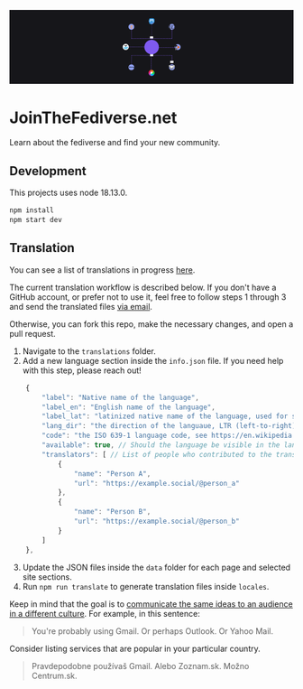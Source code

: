 ![Logos of various fediverse platforms arranged in a circle, with little envelopes being sent between them.](public/images/images/fedi-920x240.png)
# JoinTheFediverse.net

Learn about the fediverse and find your new community.
## Development

This projects uses node 18.13.0.

```sh
npm install
npm start dev
```

## Translation

You can see a list of translations in progress [here](https://github.com/jointhefediverse-net/jointhefediverse.net/issues?q=is%3Aopen+label%3Atranslation+sort%3Aupdated-desc).

The current translation workflow is described below. If you don't have a GitHub account, or prefer not to use it, feel free to follow steps 1 through 3 and send the translated files [via email](https://stefanbohacek.com/contact/).

Otherwise, you can fork this repo, make the necessary changes, and open a pull request.

1. Navigate to the `translations` folder.
2. Add a new language section inside the `info.json` file. If you need help with this step, please reach out!

```js
    {
        "label": "Native name of the language",
        "label_en": "English name of the language",
        "label_lat": "latinized native name of the language, used for sorting",
        "lang_dir": "the direction of the languaue, LTR (left-to-right) or RTL (right-to-left)",
        "code": "the ISO 639-1 language code, see https://en.wikipedia.org/wiki/List_of_ISO_639-1_codes",
        "available": true, // Should the language be visible in the language picker? true or false
        "translators": [ // List of people who contributed to the translation
            {
                "name": "Person A",
                "url": "https://example.social/@person_a"
            },
            {
                "name": "Person B",
                "url": "https://example.social/@person_b"
            }
        ]
    },
```
3. Update the JSON files inside the `data` folder for each page and selected site sections.
4. Run `npm run translate` to generate translation files inside `locales`.

Keep in mind that the goal is to [communicate the same ideas to an audience in a different culture](https://localizejs.com/articles/what-is-the-difference-between-translation-and-localization/). For example, in this sentence:

> You're probably using Gmail. Or perhaps Outlook. Or Yahoo Mail.

Consider listing services that are popular in your particular country.

> Pravdepodobne používaš Gmail. Alebo Zoznam.sk. Možno Centrum.sk.
